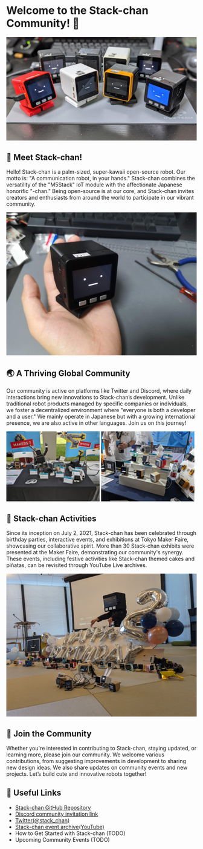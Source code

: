 # Welcome to the Stack-chan Community! 👋

![stack-chan](/assets/images/stack_chan.jpg)

## 🤖 Meet Stack-chan!

Hello! Stack-chan is a palm-sized, super-kawaii open-source robot. Our motto is: "A communication robot, in your hands." Stack-chan combines the versatility of the "M5Stack" IoT module with the affectionate Japanese honorific "-chan." Being open-source is at our core, and Stack-chan invites creators and enthusiasts from around the world to participate in our vibrant community.

![A communication robot, in your hands](/assets/images/in_your_hands.jpg)

## 🌏 A Thriving Global Community

Our community is active on platforms like Twitter and Discord, where daily interactions bring new innovations to Stack-chan’s development. Unlike traditional robot products managed by specific companies or individuals, we foster a decentralized environment where "everyone is both a developer and a user." We mainly operate in Japanese but with a growing international presence, we are also active in other languages. Join us on this journey!

<img alt="maker faire shenzhen 1" width="49%" src="/assets/images/mfshenzhen1.jpg" />
<img alt="maker faire shenzhen 2" width="49%" src="/assets/images/mfshenzhen2.jpg" />

## 🚀 Stack-chan Activities

Since its inception on July 2, 2021, Stack-chan has been celebrated through birthday parties, interactive events, and exhibitions at Tokyo Maker Faire, showcasing our collaborative spirit. More than 30 Stack-chan exhibits were presented at the Maker Faire, demonstrating our community's synergy. These events, including festive activities like Stack-chan themed cakes and piñatas, can be revisited through YouTube Live archives.

![Stack-chan's birthday](/assets/images/stack_chan_birthday.jpg)

## 🌟 Join the Community

Whether you're interested in contributing to Stack-chan, staying updated, or learning more, please join our community. We welcome various contributions, from suggesting improvements in development to sharing new design ideas. We also share updates on community events and new projects. Let’s build cute and innovative robots together!

## 🔗 Useful Links

- [Stack-chan GitHub Repository](https://github.com/stack-chan/stack-chan)
- [Discord community invitation link](https://discord.gg/aZSBHuvMy7)
- [Twitter(@stack_chan)](https://twitter.com/stack_chan)
- [Stack-chan event archive(YouTube)](https://www.youtube.com/watch?v=fZb_mF08xV0&list=PLGZqjtatCPC3lKYUtjgxCBQVk7mTCr4Np)
- How to Get Started with Stack-chan (TODO)
- Upcoming Community Events (TODO)
